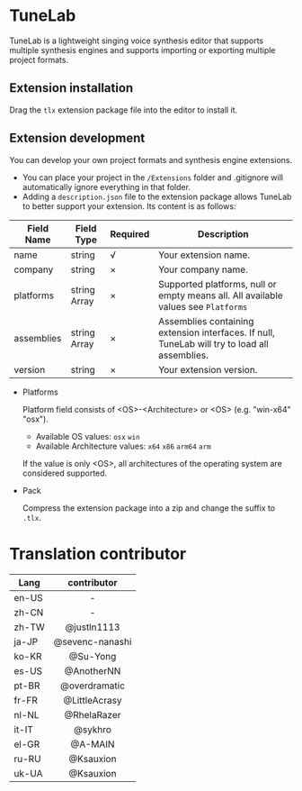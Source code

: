 # TuneLab
TuneLab is a lightweight singing voice synthesis editor that supports multiple synthesis engines and supports importing or exporting multiple project formats.
## Extension installation
Drag the `tlx` extension package file into the editor to install it.
## Extension development
You can develop your own project formats and synthesis engine extensions.
- You can place your project in the `/Extensions` folder and .gitignore will automatically ignore everything in that folder.
- Adding a `description.json` file to the extension package allows TuneLab to better support your extension. Its content is as follows:

|Field Name|Field Type|Required|Description|
|-|-|-|-|
|name|string|√|Your extension name.
|company|string|×|Your company name.
|platforms|string Array|×|Supported platforms, null or empty means all. All available values see `Platforms`
|assemblies|string Array|×|Assemblies containing extension interfaces. If null, TuneLab will try to load all assemblies.
|version|string|×|Your extension version.

- Platforms

    Platform field consists of \<OS>-\<Architecture> or \<OS> (e.g. "win-x64" "osx").
    - Available OS values: `osx` `win`
    - Available Architecture values: `x64` `x86` `arm64` `arm`

    If the value is only \<OS>, all architectures of the operating system are considered supported.

- Pack

    Compress the extension package into a zip and change the suffix to `.tlx`.

# Translation contributor
| Lang | contributor |
|------|:-----------:|
|en-US|-|
|zh-CN|-|
|zh-TW|@justln1113|
|ja-JP|@sevenc-nanashi|
|ko-KR|@Su-Yong|
|es-US|@AnotherNN|
|pt-BR|@overdramatic|
|fr-FR|@LittleAcrasy|
|nl-NL|@RhelaRazer|
|it-IT|@sykhro|
|el-GR|@A-MAIN|
|ru-RU|@Ksauxion|
|uk-UA|@Ksauxion|
